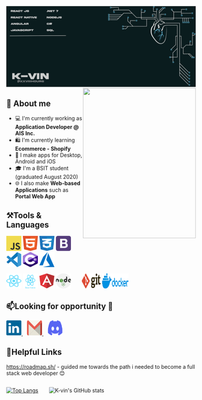 
<img src="https://raw.githubusercontent.com/xxviiihours/itsme/main/image/github-cover.jpg">



<img height="400" width="300" align="right" src="https://media.giphy.com/media/M9gbBd9nbDrOTu1Mqx/giphy.gif" />

## 📖 About me

* 💻 I'm currently working as **Application Developer @ AIS Inc.**
* 🛍️ I'm currently learning **Ecommerce - Shopify**
* 📱 I make apps for Desktop, Android and iOS
* 🎓 I'm a BSIT student (graduated August 2020)
* 🌐 I also make **Web-based Applications** such as **Portal Web App**


## ⚒️Tools & Languages

<p align="left">
  <img height="40" width="40" src="https://raw.githubusercontent.com/xxviiihours/itsme/824762c8af94cc172f17a193422a0ebc61836126/image/icons/logo-javascript.svg" />
  <img height="40" width="40" src="https://raw.githubusercontent.com/xxviiihours/itsme/824762c8af94cc172f17a193422a0ebc61836126/image/icons/html-1.svg" />
  <img height="40" width="40" src="https://raw.githubusercontent.com/xxviiihours/itsme/786b9839abebed504292f54bbd6b5b3f28d88692/image/icons/css-3.svg" />
  <img height="40" width="40" src="https://raw.githubusercontent.com/xxviiihours/itsme/824762c8af94cc172f17a193422a0ebc61836126/image/icons/bootstrap-4.svg" />
  &ensp;&ensp;&ensp;
  <img height="40" width="40" src="https://raw.githubusercontent.com/xxviiihours/itsme/200e2fb95b7a2e566afe50451576ff3ace8c8aac/image/icons/visual-studio-code-1.svg" />
  <img height="40" width="40" src="https://raw.githubusercontent.com/xxviiihours/itsme/200e2fb95b7a2e566afe50451576ff3ace8c8aac/image/icons/c--4.svg" />
  <img height="40" width="40" src="https://raw.githubusercontent.com/xxviiihours/itsme/200e2fb95b7a2e566afe50451576ff3ace8c8aac/image/icons/azure-1.svg" />
</p>
<p align="left">
  <img height="40" width="40" src="https://raw.githubusercontent.com/xxviiihours/itsme/786b9839abebed504292f54bbd6b5b3f28d88692/image/icons/react-2.svg" />
  <img height="40" width="40" src="https://raw.githubusercontent.com/xxviiihours/itsme/786b9839abebed504292f54bbd6b5b3f28d88692/image/icons/react-native-1.svg" />
  <img height="40" width="40" src="https://raw.githubusercontent.com/xxviiihours/itsme/786b9839abebed504292f54bbd6b5b3f28d88692/image/icons/angular-icon-1.svg" />
  <img height="40" width="40" src="https://raw.githubusercontent.com/xxviiihours/itsme/200e2fb95b7a2e566afe50451576ff3ace8c8aac/image/icons/nodejs-2.svg" />
  &ensp;&ensp;&ensp;
  <img height="40" width="50" src="https://raw.githubusercontent.com/xxviiihours/itsme/200e2fb95b7a2e566afe50451576ff3ace8c8aac/image/icons/git.svg" />
  <img height="40" width="70" src="https://raw.githubusercontent.com/xxviiihours/itsme/200e2fb95b7a2e566afe50451576ff3ace8c8aac/image/icons/docker-3.svg" />
</p>

## 📫Looking for opportunity 💼

<p align="left">
  <a href="https://www.linkedin.com/in/kevin-macalalag/" target="_blank">
    <img height="40" width="40"src="https://raw.githubusercontent.com/xxviiihours/itsme/817ceb6fcc58cf9337ad63b537aa7a39b3ab80b2/image/icons/linkedin-icon-2.svg" />
  </a>
  &ensp;
  <a href="mailto:kvnmacalalag@gmail.com">
    <img height="40" width="40" src="https://raw.githubusercontent.com/xxviiihours/itsme/817ceb6fcc58cf9337ad63b537aa7a39b3ab80b2/image/icons/gmail-icon.svg" />
  </a>
  &ensp;
  <a href="https://discordapp.com/users/619833478791561257" target="_blank">
    <img height="40" width="40"src="https://raw.githubusercontent.com/xxviiihours/itsme/817ceb6fcc58cf9337ad63b537aa7a39b3ab80b2/image/icons/discord-6.svg" />
  </a>
</p>


## 📝Helpful Links

https://roadmap.sh/ - guided me towards the path i needed to become a full stack web developer 😊
&nbsp;&nbsp;

##

[![Top Langs](https://github-readme-stats.vercel.app/api/top-langs/?username=xxviiihours&show_icons=true&locale=en&layout=compact)](https://github.com/xxviiihours/itsme)
&ensp;&ensp;&ensp;
![K-vin's GitHub stats](https://github-readme-stats.vercel.app/api?username=xxviiihours&show_icons=true&theme=dark)


